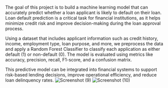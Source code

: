 The goal of this project is to build a machine learning model that can accurately predict whether a loan applicant is likely to default on their loan. Loan default prediction is a critical task for financial institutions, as it helps minimize credit risk and improve decision-making during the loan approval process.

Using a dataset that includes applicant information such as credit history, income, employment type, loan purpose, and more, we preprocess the data and apply a Random Forest Classifier to classify each application as either default (1) or non-default (0). The model is evaluated using metrics like accuracy, precision, recall, F1-score, and a confusion matrix.

This predictive model can be integrated into financial systems to support risk-based lending decisions, improve operational efficiency, and reduce loan delinquency rates.
![Screenshot (9)](https://github.com/user-attachments/assets/ef1e5e98-ac6e-479f-9848-f8aa6f8fb634)
![Screenshot (10)](https://github.com/user-attachments/assets/75831c63-3e1a-4a56-98c3-2eb899ba52b9)

